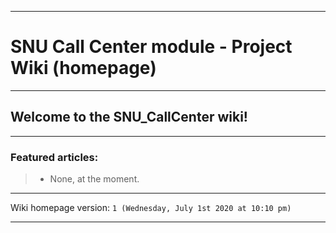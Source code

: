 
***

# SNU Call Center module - Project Wiki (homepage)

***

## Welcome to the SNU_CallCenter wiki!

***

### Featured articles:

> * None, at the moment.

***

Wiki homepage version: `1 (Wednesday, July 1st 2020 at 10:10 pm)`

***

